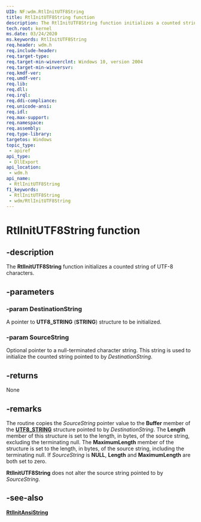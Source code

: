 ```yaml
---
UID: NF:wdm.RtlInitUTF8String
title: RtlInitUTF8String function
description: The RtlInitUTF8String function initializes a counted string of UTF-8 characters.
tech.root: kernel
ms.date: 03/24/2020
ms.keywords: RtlInitUTF8String
req.header: wdm.h
req.include-header: 
req.target-type: 
req.target-min-winverclnt: Windows 10, version 2004
req.target-min-winversvr: 
req.kmdf-ver: 
req.umdf-ver: 
req.lib: 
req.dll: 
req.irql: 
req.ddi-compliance: 
req.unicode-ansi: 
req.idl: 
req.max-support: 
req.namespace: 
req.assembly: 
req.type-library: 
targetos: Windows
topic_type:
 - apiref
api_type:
 - DllExport
api_location:
 - wdm.h
api_name:
 - RtlInitUTF8String
f1_keywords:
 - RtlInitUTF8String
 - wdm/RtlInitUTF8String
---
```


# RtlInitUTF8String function

## -description

The **RtlInitUTF8String** function initializes a counted string of UTF-8 characters.

## -parameters

### -param DestinationString

A pointer to **UTF8_STRING** (**STRING**) structure to be initialized.

### -param SourceString

Optional pointer to a null-terminated character string. This string is used to initialize the counted string pointed to by *DestinationString*.

## -returns

None

## -remarks

The routine copies the *SourceString* pointer value to the **Buffer** member of the [**UTF8_STRING**](/windows/win32/api/ntdef/ns-ntdef-string) structure pointed to by *DestinationString*. The **Length** member of this structure is set to the length, in bytes, of the source string, excluding the terminating null. The **MaximumLength** member of the structure is set to the length, in bytes, of the source string, including the terminating null. If *SourceString* is **NULL**, **Length** and **MaximumLength** are both set to zero.

**RtlInitUTF8String** does not alter the source string pointed to by *SourceString*.

## -see-also

[**RtlInitAnsiString**](./nf-wdm-rtlinitansistring.md)
